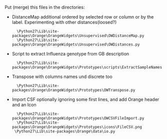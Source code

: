 Put (merge) this files in the directories:

- DistanceMap additional ordered by selected row or column or by the label.
Experimenting with other distances(loosed?)

        \Python27\Lib\site-packages\Orange\OrangeWidgets\Unsupervised\OWDistanceMap.py
        \Python27\Lib\site-packages\Orange\OrangeWidgets\Unsupervised\OWDistances.py
	
- Script to extract Influenza genotype from GB description

        \Python27\Lib\site-packages\Orange\OrangeWidgets\Prototypes\scripts\ExtractSampleNamesInflu.py
	
- Transpose with columns names und discrete too

        \Python27\Lib\site-packages\Orange\OrangeWidgets\Prototypes\OWTranspose.py

- Import CSF optionally ignoring some first lines, and add Orange header and an Icon

        \Python27\Lib\site-packages\Orange\OrangeWidgets\Prototypes\OWCSVFileImport.py
        \Python27\Lib\site-packages\Orange\OrangeWidgets\Prototypes\icons\FileCSV.png
       \Python27\Lib\site-packages\Orange\data\io.py
